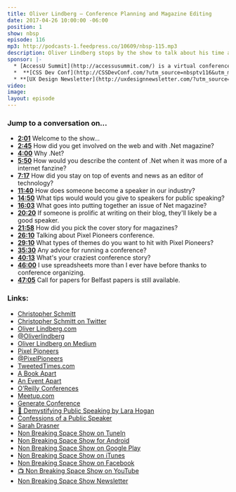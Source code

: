 ```yaml
---
title: Oliver Lindberg — Conference Planning and Magazine Editing
date: 2017-04-26 10:00:00 -06:00
position: 1
show: nbsp
episode: 116
mp3: http://podcasts-1.feedpress.co/10609/nbsp-115.mp3
description: Oliver Lindberg stops by the show to talk about his time as editor of Net magazine and his new role organizing tech conferences for the modern web.
sponsor: |-
  * [AccessU Summit](http://accessusummit.com/) is a virtual conference on digital accessibility techniques and policies taking place online on May 18th. Early bird tickets now on sale at [AccessUSummit.com](http://accessusummit.com/).
  *  **[CSS Dev Conf](http://CSSDevConf.com/?utm_source=nbsptv116&utm_medium=podcast&utm_campaign=cssdevconf2017)** — Conference dedicated to CSS and its super friend technologies like JavaScript, Sass, NPM, and more. A limited supply of Early Bird Tickets now on sale. [Register now!](http://CSSDevConf.com/?utm_source=nbsptv116&utm_medium=podcast&utm_campaign=cssdevconf2017)
  * **[UX Design Newsletter](http://uxdesignnewsletter.com/?utm_source=nbsptv116&utm_medium=podcast&utm_campaign=uxdesignnewsletter)** — A weekly free newsletter containing a collection of tutorials, articles, and videos about front-end design and development, plus tips on how to bring better engagement to the multi-device world curated by Christopher Schmitt. [Sign up now!](http://uxdesignnewsletter.com/?utm_source=nbsptv116&utm_medium=podcast&utm_campaign=uxdesignnewsletter)
video:
image:
layout: episode
---
```


### Jump to a conversation on...

* **[2:01](#t=2:01)** Welcome to the show...
* **[2:45](#t=2:45)** How did you get involved on the web and with .Net magazine?
* **[4:00](#t=4:00)** Why .Net?
* **[5:50](#t=5:50)** How would you describe the content of .Net when it was more of a internet fanzine?
* **[7:17](#t=7:17)** How did you stay on top of events and news as an editor of technology?
* **[11:40](#t=11:40)** How does someone become a speaker in our industry?
* **[14:50](#t=14:50)** What tips would would you give to speakers for public speaking?
* **[16:03](#t=16:03)** What goes into putting together an issue of Net magazine?
* **[20:20](#t=20:20)** If someone is prolific at writing on their blog, they'll likely be a good speaker.
* **[21:58](#t=21:58)** How did you pick the cover story for magazines?
* **[26:10](#t=26:10)** Talking about Pixel Pioneers conference.
* **[29:10](#t=29:10)** What types of themes do you want to hit with Pixel Pioneers?
* **[35:30](#t=35:30)** Any advice for running a conference?
* **[40:13](#t=40:13)** What's your craziest conference story?
* **[46:00](#t=46:00)** I use spreadsheets more than I ever have before thanks to conference organizing.
* **[47:05](#t=47:05)** Call for papers for Belfast papers is still available.


### Links:

* [Christopher Schmitt](http://Christopher.org)
* [Christopher Schmitt on Twitter](https://twitter.com/teleject)
* [Oliver Lindberg.com](https://oliverlindberg.com)
* [@Oliverlindberg](https://twitter.com/oliverlindberg)
* [Oliver Lindberg on Medium](https://medium.com/@oliverlindberg)
* [Pixel Pioneers](https://pixelpioneers.co)
* [@PixelPioneers](https://twitter.com/pixelpioneers)
* [TweetedTimes.com](http://tweetedtimes.com)
* [A Book Apart](https://abookapart.com)
* [An Event Apart](https://aneventapart.com)
* [O’Reilly Conferences](https://www.oreilly.com/conferences/)
* [Meetup.com](https://www.meetup.com)
* [Generate Conference](https://www.generateconf.com)
* [📘 Demystifying Public Speaking by Lara Hogan](https://abookapart.com/products/demystifying-public-speaking)
* [Confessions of a Public Speaker](https://www.amazon.com/Confessions-Public-Speaker-English/dp/1449301959)
* [Sarah Drasner](http://sarahdrasnerdesign.com)
* [Non Breaking Space Show on TuneIn](http://tunein.com/radio/Non-Breaking-Space-Show-p885155/)
* [Non Breaking Space Show for Android](http://subscribeonandroid.com/feeds.goodstuff.fm/nbsp)
* [Non Breaking Space Show on Google Play](https://playmusic.app.goo.gl/?ibi=com.google.PlayMusic&isi=691797987&ius=googleplaymusic&link=https://play.google.com/music/m/Iw5ik6iwalo5vmda5rqyrotdney?t%3DNon_Breaking_Space_Show%26pcampaignid%3DMKT-na-all-co-pr-mu-pod-16)
* [Non Breaking Space Show on iTunes](https://itunes.apple.com/ca/podcast/non-breaking-space-show/id507162981?mt=2&ign-mpt=uo%3D4)
* [Non Breaking Space Show on Facebook](https://www.facebook.com/nbsptv)
* [📺 Non Breaking Space Show on YouTube](https://www.youtube.com/channel/UC--mqA75V3CM8hxId0l7e_g?sub_confirmation=1)
* [Non Breaking Space Show Newsletter](http://newsletter.nonbreakingspace.tv/)
